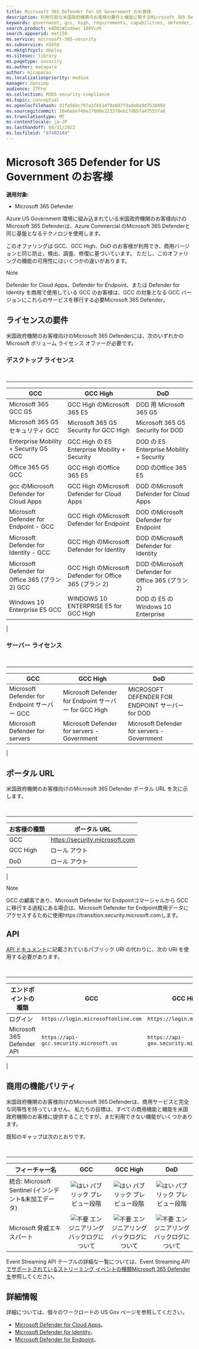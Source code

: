 ```yaml
---
title: Microsoft 365 Defender for US Government のお客様
description: 利用可能な米国政府機関のお客様の要件と機能に関するMicrosoft 365 Defenderについて説明します
keywords: government, gcc, high, requirements, capabilities, defender, Microsoft 365 Defender, xdr, dod
search.product: eADQiWindows 10XVcnh
search.appverid: met150
ms.service: microsoft-365-security
ms.subservice: m365d
ms.mktglfcycl: deploy
ms.sitesec: library
ms.pagetype: security
ms.author: macapara
author: mjcaparas
ms.localizationpriority: medium
manager: dansimp
audience: ITPro
ms.collection: M365-security-compliance
ms.topic: conceptual
ms.openlocfilehash: d1fa56bc797a3f651d79ab87f9ade0a9d753849d
ms.sourcegitcommit: 10e6abe740e27000e223378eb17d657a47555fa8
ms.translationtype: MT
ms.contentlocale: ja-JP
ms.lasthandoff: 08/31/2022
ms.locfileid: "67482144"
---
```

# <a name="microsoft-365-defender-for-us-government-customers"></a>Microsoft 365 Defender for US Government のお客様

**適用対象:**
- Microsoft 365 Defender

Azure US Government 環境に組み込まれている米国政府機関のお客様向けのMicrosoft 365 Defenderは、Azure Commercial のMicrosoft 365 Defenderと同じ基盤となるテクノロジを使用します。

このオファリングは GCC、GCC High、DoD のお客様が利用でき、商用バージョンと同じ防止、検出、調査、修復に基づいています。 ただし、このオファリングの機能の可用性にはいくつかの違いがあります。

> [!NOTE]
> Defender for Cloud Apps、Defender for Endpoint、または Defender for Identity を商用で使用している GCC のお客様は、GCC の対象となる GCC バージョンにこれらのサービスを移行する必要Microsoft 365 Defender。

## <a name="licensing-requirements"></a>ライセンスの要件

米国政府機関のお客様向けのMicrosoft 365 Defenderには、次のいずれかの Microsoft ボリューム ライセンス オファーが必要です。

### <a name="desktop-licensing"></a>デスクトップ ライセンス

<br />

****

|GCC|GCC High|DoD|
|---|---|---|
|Microsoft 365 GCC G5|GCC High のMicrosoft 365 E5|DOD 用 Microsoft 365 G5|
|Microsoft 365 G5 セキュリティ GCC|Microsoft 365 G5 Security for GCC High|Microsoft 365 G5 Security for DOD|
|Enterprise Mobility + Security G5 GCC|GCC High の E5 Enterprise Mobility + Security|DOD の E5 Enterprise Mobility + Security|
|Office 365 G5 GCC|GCC High のOffice 365 E5|DOD のOffice 365 E5|
|gcc のMicrosoft Defender for Cloud Apps|GCC High のMicrosoft Defender for Cloud Apps|DOD のMicrosoft Defender for Cloud Apps|
|Microsoft Defender for Endpoint - GCC|GCC High のMicrosoft Defender for Endpoint|DOD のMicrosoft Defender for Endpoint|
|Microsoft Defender for Identity - GCC|GCC High のMicrosoft Defender for Identity|DOD のMicrosoft Defender for Identity|
|Microsoft Defender for Office 365 (プラン 2) GCC|GCC High のMicrosoft Defender for Office 365 (プラン 2)|DOD のMicrosoft Defender for Office 365 (プラン 2)|
|Windows 10 Enterprise E5 GCC|WINDOWS 10 ENTERPRISE E5 for GCC High|DOD の E5 のWindows 10 Enterprise|
|

### <a name="server-licensing"></a>サーバー ライセンス

<br />

****

|GCC|GCC High|DoD|
|---|---|---|
|Microsoft Defender for Endpoint サーバー GCC|Microsoft Defender for Endpoint サーバー for GCC High|MICROSOFT DEFENDER FOR ENDPOINT サーバー for DOD|
|Microsoft Defender for servers|Microsoft Defender for servers - Government|Microsoft Defender for servers - Government|
|

## <a name="portal-urls"></a>ポータル URL

米国政府機関のお客様向けのMicrosoft 365 Defender ポータル URL を次に示します。

<br />

****

|お客様の種類|ポータル URL|
|---|---|
|GCC|<https://security.microsoft.com>|
|GCC High|ロール アウト|
|DoD|ロール アウト|
|
> [!NOTE]
> GCC の顧客であり、Microsoft Defender for Endpointコマーシャルから GCC に移行する過程にある場合は、Microsoft Defender for Endpoint商用データにアクセスするために使用https://transition.security.microsoft.comします。

## <a name="api"></a>API

[API ドキュメント](api-overview.md)に記載されているパブリック URI の代わりに、次の URI を使用する必要があります。

<br />

****

|エンドポイントの種類|GCC|GCC High & DoD|
|---|---|---|
|ログイン|`https://login.microsoftonline.com`|`https://login.microsoftonline.us`|
|Microsoft 365 Defender API|`https://api-gcc.security.microsoft.us`|`https://api-gov.security.microsoft.us`|
|

## <a name="feature-parity-with-commercial"></a>商用の機能パリティ

米国政府機関のお客様向けのMicrosoft 365 Defenderは、商用サービスと完全な同等性を持っていません。 私たちの目標は、すべての商用機能と機能を米国政府機関のお客様に提供することですが、まだ利用できない機能がいくつかあります。

既知のギャップは次のとおりです。

<br />

****

|フィーチャー名|GCC|GCC High|DoD|
|---|:---:|:---:|:---:|
|統合: Microsoft Sentinel (インシデント&未加工データ)|![はい](../defender-endpoint/images/svg/check-yes.svg) パブリック プレビュー段階|![はい](../defender-endpoint/images/svg/check-yes.svg) パブリック プレビュー段階|![はい](../defender-endpoint/images/svg/check-yes.svg) パブリック プレビュー段階|
|Microsoft 脅威エキスパート|![不要](../defender-endpoint/images/svg/check-no.svg) エンジニアリング バックログについて|![不要](../defender-endpoint/images/svg/check-no.svg) エンジニアリング バックログについて|![不要](../defender-endpoint/images/svg/check-no.svg) エンジニアリング バックログについて|

Event Streaming API テーブルの詳細な一覧については、Event Streaming API [でサポートされているストリーミング イベントの種類Microsoft 365 Defenderを](supported-event-types.md)参照してください。

## <a name="more-details"></a>詳細情報

詳細については、個々のワークロードの US Gov ページを参照してください。

- [Microsoft Defender for Cloud Apps](/enterprise-mobility-security/solutions/ems-cloud-app-security-govt-service-description)。
- [Microsoft Defender for Identity](/enterprise-mobility-security/solutions/ems-mdi-govt-service-description)。
- [Microsoft Defender for Endpoint](/microsoft-365/security/defender-endpoint/gov)。
